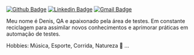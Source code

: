 [![Github Badge](https://img.shields.io/badge/-Github-000?style=flat-square&logo=Github&logoColor=white&link=https://github.com/DenisWP)](https://github.com/DenisWP)
[![Linkedin Badge](https://img.shields.io/badge/-LinkedIn-blue?style=flat-square&logo=Linkedin&logoColor=white&link=https:https://www.linkedin.com/in/deniswilsonp/)](https://www.linkedin.com/in/deniswilsonp/)
[![Gmail Badge](https://img.shields.io/badge/-Gmail-c14438?style=flat-square&logo=Gmail&logoColor=white&link=mailto:denis.dabliu@gmail.com)](mailto:denis.dabliu@gmail.com)

Meu nome é Denis, QA e apaixonado pela área de testes. Em constante reciclagem para assimilar novos conhecimentos e aprimorar práticas em automação de testes.

Hobbies: Música, Esporte, Corrida, Natureza 🌳 ...


